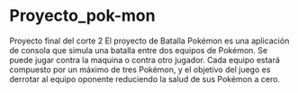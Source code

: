 # Proyecto_pok-mon
Proyecto final del corte 2
El proyecto de Batalla Pokémon es una aplicación de consola que simula una batalla
entre dos equipos de Pokémon. Se puede jugar contra la maquina o contra otro
jugador. Cada equipo estará compuesto por un máximo de tres Pokémon, y el objetivo
del juego es derrotar al equipo oponente reduciendo la salud de sus Pokémon a cero.

